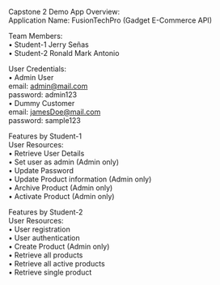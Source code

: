 Capstone 2 Demo App Overview: <br>
Application Name: FusionTechPro (Gadget E-Commerce API) <br>

Team Members: <br>
• Student-1 Jerry Señas <br> 
• Student-2 Ronald Mark Antonio <br>

User Credentials: <br>
• Admin User <br> 
email: admin@mail.com <br>
password: admin123 <br>
• Dummy Customer <br>
email: jamesDoe@mail.com <br>
password: sample123 <br>

Features by Student-1 <br>
User Resources: <br> 
• Retrieve User Details <br>
• Set user as admin (Admin only) <br>
• Update Password <br>
• Update Product information (Admin only) <br>
• Archive Product (Admin only) <br>
• Activate Product (Admin only) <br>

Features by Student-2 <br>
User Resources: <br>
• User registration <br>
• User authentication <br>
• Create Product (Admin only) <br>
• Retrieve all products <br>
• Retrieve all active products <br>
• Retrieve single product <br>
